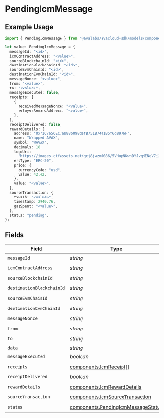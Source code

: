 # PendingIcmMessage

## Example Usage

```typescript
import { PendingIcmMessage } from "@avalabs/avacloud-sdk/models/components";

let value: PendingIcmMessage = {
  messageId: "<id>",
  icmContractAddress: "<value>",
  sourceBlockchainId: "<id>",
  destinationBlockchainId: "<id>",
  sourceEvmChainId: "<id>",
  destinationEvmChainId: "<id>",
  messageNonce: "<value>",
  from: "<value>",
  to: "<value>",
  messageExecuted: false,
  receipts: [
    {
      receivedMessageNonce: "<value>",
      relayerRewardAddress: "<value>",
    },
  ],
  receiptDelivered: false,
  rewardDetails: {
    address: "0x71C7656EC7ab88b098defB751B7401B5f6d8976F",
    name: "Wrapped AVAX",
    symbol: "WAVAX",
    decimals: 18,
    logoUri:
      "https://images.ctfassets.net/gcj8jwzm6086/5VHupNKwnDYJvqMENeV7iJ/fdd6326b7a82c8388e4ee9d4be7062d4/avalanche-avax-logo.svg",
    ercType: "ERC-20",
    price: {
      currencyCode: "usd",
      value: 42.42,
    },
    value: "<value>",
  },
  sourceTransaction: {
    txHash: "<value>",
    timestamp: 2940.76,
    gasSpent: "<value>",
  },
  status: "pending",
};
```

## Fields

| Field                                                                                    | Type                                                                                     | Required                                                                                 | Description                                                                              |
| ---------------------------------------------------------------------------------------- | ---------------------------------------------------------------------------------------- | ---------------------------------------------------------------------------------------- | ---------------------------------------------------------------------------------------- |
| `messageId`                                                                              | *string*                                                                                 | :heavy_check_mark:                                                                       | N/A                                                                                      |
| `icmContractAddress`                                                                     | *string*                                                                                 | :heavy_check_mark:                                                                       | N/A                                                                                      |
| `sourceBlockchainId`                                                                     | *string*                                                                                 | :heavy_check_mark:                                                                       | N/A                                                                                      |
| `destinationBlockchainId`                                                                | *string*                                                                                 | :heavy_check_mark:                                                                       | N/A                                                                                      |
| `sourceEvmChainId`                                                                       | *string*                                                                                 | :heavy_check_mark:                                                                       | N/A                                                                                      |
| `destinationEvmChainId`                                                                  | *string*                                                                                 | :heavy_check_mark:                                                                       | N/A                                                                                      |
| `messageNonce`                                                                           | *string*                                                                                 | :heavy_check_mark:                                                                       | N/A                                                                                      |
| `from`                                                                                   | *string*                                                                                 | :heavy_check_mark:                                                                       | N/A                                                                                      |
| `to`                                                                                     | *string*                                                                                 | :heavy_check_mark:                                                                       | N/A                                                                                      |
| `data`                                                                                   | *string*                                                                                 | :heavy_minus_sign:                                                                       | N/A                                                                                      |
| `messageExecuted`                                                                        | *boolean*                                                                                | :heavy_check_mark:                                                                       | N/A                                                                                      |
| `receipts`                                                                               | [components.IcmReceipt](../../models/components/icmreceipt.md)[]                         | :heavy_check_mark:                                                                       | N/A                                                                                      |
| `receiptDelivered`                                                                       | *boolean*                                                                                | :heavy_check_mark:                                                                       | N/A                                                                                      |
| `rewardDetails`                                                                          | [components.IcmRewardDetails](../../models/components/icmrewarddetails.md)               | :heavy_check_mark:                                                                       | N/A                                                                                      |
| `sourceTransaction`                                                                      | [components.IcmSourceTransaction](../../models/components/icmsourcetransaction.md)       | :heavy_check_mark:                                                                       | N/A                                                                                      |
| `status`                                                                                 | [components.PendingIcmMessageStatus](../../models/components/pendingicmmessagestatus.md) | :heavy_check_mark:                                                                       | N/A                                                                                      |